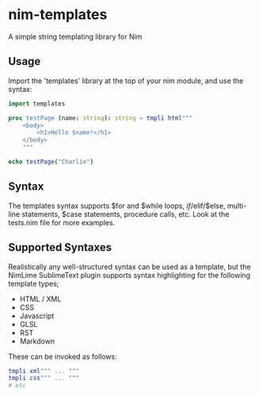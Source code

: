 nim-templates
=============

A simple string templating library for Nim

Usage
-----
Import the 'templates' library at the top of your nim module, and use the syntax:

```nim
import templates

proc testPage (name: string): string = tmpli html"""
    <body>
        <h1>Hello $name!</h1>
    </body>
    """

echo testPage("Charlie")
```

Syntax
------
The templates syntax supports $for and $while loops, $if/$elif/$else, multi-line statements, $case statements, procedure calls, etc. Look at the tests.nim file for more examples.


Supported Syntaxes
------------------
Realistically any well-structured syntax can be used as a template, but the NimLime SublimeText plugin supports syntax highlighting for the following template types;

- HTML / XML
- CSS
- Javascript
- GLSL
- RST
- Markdown

These can be invoked as follows:

```nim
tmpli xml""" ... """
tmpli css""" ... """
# etc
```
